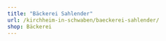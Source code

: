 ```yaml
---
title: "Bäckerei Sahlender"
url: /kirchheim-in-schwaben/baeckerei-sahlender/
shop: Bäckerei
---
```

